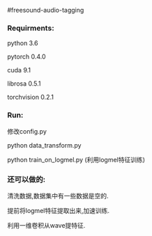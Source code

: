 #freesound-audio-tagging

### Requirments:

python 3.6

pytorch 0.4.0

cuda 9.1

librosa 0.5.1

torchvision 0.2.1

### Run:

修改config.py

python data_transform.py

python train_on_logmel.py (利用logmel特征训练)


### 还可以做的:

清洗数据,数据集中有一些数据是空的.

提前将logmel特征提取出来,加速训练.

利用一维卷积从wave提特征.


